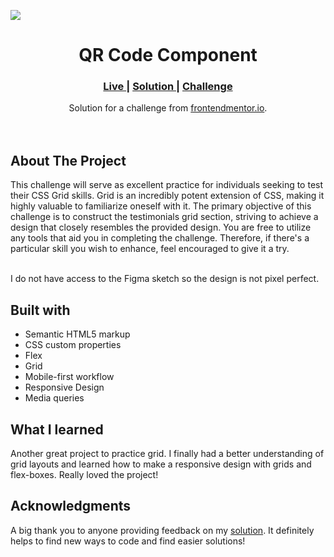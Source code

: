<img src="screenshots/screenshot-desktop.png"></img>

<h1 align="center">QR Code Component</h1>

<div align="center">
  <h3>
    <a href="https://parham-dev27.github.io/QR-Code-Component/" color="white">
      Live
    </a>
    <span> | </span>
    <a href="https://www.frontendmentor.io/solutions/qr-code-component-parhamdev27-X8YW9nkJgT">
      Solution
    </a>
   <span> | </span>
    <a href="https://www.frontendmentor.io/challenges/qr-code-component-iux_sIO_H/hub">
      Challenge
    </a>
  </h3>
</div>
<div align="center">
   Solution for a challenge from  <a href="https://www.frontendmentor.io/" target="_blank">frontendmentor.io</a>.
</div>
<br>
<br>

## About The Project

<p>This challenge will serve as excellent practice for individuals seeking to test their CSS Grid skills. Grid is an incredibly potent extension of CSS, making it highly valuable to familiarize oneself with it. The primary objective of this challenge is to construct the testimonials grid section, striving to achieve a design that closely resembles the provided design. You are free to utilize any tools that aid you in completing the challenge. Therefore, if there's a particular skill you wish to enhance, feel encouraged to give it a try.
<br>
<br> <p>I do not have access to the Figma sketch so the design is not pixel perfect.</p>

## Built with

-   Semantic HTML5 markup
-   CSS custom properties
-   Flex
-   Grid
-   Mobile-first workflow
-   Responsive Design
-   Media queries

## What I learned

Another great project to practice grid. I finally had a better understanding of grid layouts and learned how to make a responsive design with grids and flex-boxes. Really loved the project!

## Acknowledgments

A big thank you to anyone providing feedback on my <a href="https://www.frontendmentor.io/solutions/qr-code-component-parhamdev27-X8YW9nkJgT">solution</a>. It definitely helps to find new ways to code and find easier solutions!
